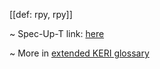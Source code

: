 [[def: rpy, rpy]]

~ Spec-Up-T link: <a href='https://weboftrust.github.io/WOT-terms/docs/glossary/rpy'>here</a>

~ More in <a href="https://weboftrust.github.io/WOT-terms/docs/glossary/rpy">extended KERI glossary</a>
